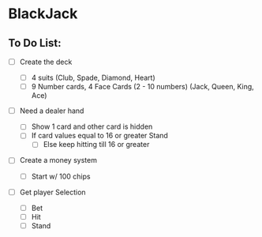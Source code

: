 # BlackJack

## To Do List:

- [ ] Create the deck

  - [ ] 4 suits (Club, Spade, Diamond, Heart)
  - [ ] 9 Number cards, 4 Face Cards (2 - 10 numbers) (Jack, Queen, King, Ace)

- [ ] Need a dealer hand

  - [ ] Show 1 card and other card is hidden
  - [ ] If card values equal to 16 or greater Stand
    - [ ] Else keep hitting till 16 or greater

- [ ] Create a money system

  - [ ] Start w/ 100 chips

- [ ] Get player Selection

  - [ ] Bet
  - [ ] Hit
  - [ ] Stand
